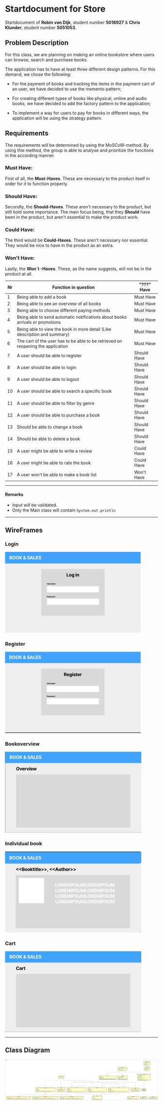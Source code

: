 # Startdocument for Store

Startdocument of **Robin van Dijk**, student number **5018927** & **Chris Klunder**, student number **5051053**.

## Problem Description

For this class, we are planning on making an online bookstore where users can browse, search and purchase books. 

The application has to have at least three different design patterns. For this demand, we chose the following:

- For the payment of books and tracking the items in the payment cart of an user, we have decided to use the memento pattern;

- For creating different types of books like physical, online and audio books, we have decided to add the factory pattern to the application; 

- To implement a way for users to pay for books in different ways, the application will be using the strategy pattern.

## Requirements 

The requirements will be determined by using the MoSCoW-method. By using thie method, the group is able to analyse and prioritize the functions in the according manner.

### Must Have:

First of all, the **Must-Haves**. These are necessary to the product itself in order for it to function properly. 

### Should Have:

Secondly, the **Should-Haves**. These aren't necessary to the product, but still hold some importance.
The main focus being, that they **Should** have been in the product, but aren't essential to make the product work.

### Could Have:

The third would be **Could-Haves**. These aren't necessary nor essential. They would be nice to have in the product as an extra.

### Won't Have:

Lastly, the **Won`t -Haves**. These, as the name suggests, will not be in the product at all.

| Nr  | Function in question                                                          | "???" Have |
|-----|-------------------------------------------------------------------------------|------------|
| 1   | Being able to add a book                                                      | Must Have  |
| 2   | Being able to see an overview of all books                                    | Must Have  |
| 3   | Being able to choose different paying methods                                 | Must Have  |
| 4   | Being able to send automatic notifications about books arrivals or promotions | Must Have  |
| 5   | Being able to view the book in more detail (Like description and summary)     | Must Have  |
| 6   | The cart of the user has to be able to be retrieved on reopening the application   | Must Have  |
| 7   | A user should be able to register                                             | Should Have |
| 8   | A user should be able to login                                                | Should Have |
| 9   | A user should be able to logout                                               | Should Have |
| 10  | A user should be able to search a specific book                               | Should Have |
| 11  | A user should be able to filter by genre                                      | Should Have |
| 12  | A user should be able to purchase a book                                      | Should Have |
| 13  | Should be able to change a book                                               | Should Have |
| 14  | Should be able to delete a book                                               | Should Have |
| 15  | A user might be able to write a review                                        | Could Have |
| 16  | A user might be able to rate the book                                         | Could Have | 
| 17  | A user won't be able to make a book list | Won't Have |

___

#### Remarks

* Input will be validated.
* Only the Main class will contain `System.out.println`

___

## WireFrames

### Login
![Scherm1](img/login.png "Scherm1")
### Register
![Scherm2](img/register.png "Scherm2")
### Bookoverview
![Scherm3](img/overview.png "Scherm3")
### Individual book
![Scherm4](img/book.png "Scherm4")
### Cart
![Scherm5](img/cart.png "Scherm5")

---
## Class Diagram

![Class Diagram](astah_images/DesignPatternsFullClass.png "Class diagram!")

